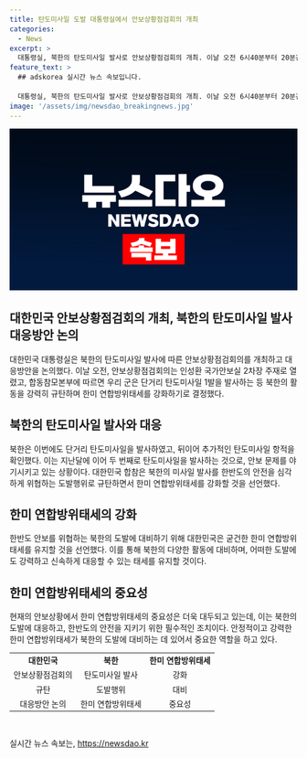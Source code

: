 ```yaml
---
title: 탄도미사일 도발 대통령실에서 안보상황점검회의 개최
categories:
  - News
excerpt: >
  대통령실, 북한의 탄도미사일 발사로 안보상황점검회의 개최. 이날 오전 6시40분부터 20분간, 안보상황점검회의 열려. 우리 군, 황해남도 장연일대에서 1발의 단거리 탄도미사일 발사 포착. 북한의 미사일 발사는 한반도 안정을 위협하는 도발로 강력히 규탄, 어떠한 도발에도 압도적으로 대응할 준비 유지.
feature_text: >
  ## adskorea 실시간 뉴스 속보입니다.

  대통령실, 북한의 탄도미사일 발사로 안보상황점검회의 개최. 이날 오전 6시40분부터 20분간, 안보상황점검회의 열려. 우리 군, 황해남도 장연일대에서 1발의 단거리 탄도미사일 발사 포착. 북한의 미사일 발사는 한반도 안정을 위협하는 도발로 강력히 규탄, 어떠한 도발에도 압도적으로 대응할 준비 유지.
image: '/assets/img/newsdao_breakingnews.jpg'
---
```


<p><img src="/assets/img/newsdao_breakingnews.jpg" alt="adskorea 속보" /></p>

<h2 data-ke-size="size26">대한민국 안보상황점검회의 개최, 북한의 탄도미사일 발사 대응방안 논의</h2>

<p data-ke-size="size16">대한민국 대통령실은 북한의 탄도미사일 발사에 따른 안보상황점검회의를 개최하고 대응방안을 논의했다. 이날 오전, 안보상황점검회의는 인성환 국가안보실 2차장 주재로 열렸고, 합동참모본부에 따르면 우리 군은 단거리 탄도미사일 1발을 발사하는 등 북한의 활동을 강력히 규탄하며 한미 연합방위태세를 강화하기로 결정했다.</p>

<h2 data-ke-size="size26">북한의 탄도미사일 발사와 대응</h2>

<p data-ke-size="size16">북한은 이번에도 단거리 탄도미사일을 발사하였고, 뒤이어 추가적인 탄도미사일 항적을 확인했다. 이는 지난달에 이어 두 번째로 탄도미사일을 발사하는 것으로, 안보 문제를 야기시키고 있는 상황이다. 대한민국 합참은 북한의 미사일 발사를 한반도의 안전을 심각하게 위협하는 도발행위로 규탄하면서 한미 연합방위태세를 강화할 것을 선언했다.</p>

<h2 data-ke-size="size26">한미 연합방위태세의 강화</h2>

<p data-ke-size="size16">한반도 안보를 위협하는 북한의 도발에 대비하기 위해 대한민국은 굳건한 한미 연합방위태세를 유지할 것을 선언했다. 이를 통해 북한의 다양한 활동에 대비하며, 어떠한 도발에도 강력하고 신속하게 대응할 수 있는 태세를 유지할 것이다.</p>

<h2 data-ke-size="size26">한미 연합방위태세의 중요성</h2>

<p data-ke-size="size16">현재의 안보상황에서 한미 연합방위태세의 중요성은 더욱 대두되고 있는데, 이는 북한의 도발에 대응하고, 한반도의 안전을 지키기 위한 필수적인 조치이다. 안정적이고 강력한 한미 연합방위태세가 북한의 도발에 대비하는 데 있어서 중요한 역할을 하고 있다.</p>

<table>
    <tbody>
        <tr>
            <td style="text-align: center; height: 17px;"><b>대한민국</b></td>
            <td style="text-align: center; height: 17px;"><b>북한</b></td>
            <td style="text-align: center; height: 17px;"><b>한미 연합방위태세</b></td>
        </tr>
        <tr>
            <td style="text-align: center; height: 17px;">안보상황점검회의</td>
            <td style="text-align: center; height: 17px;">탄도미사일 발사</td>
            <td style="text-align: center; height: 17px;">강화</td>
        </tr>
        <tr>
            <td style="text-align: center; height: 17px;">규탄</td>
            <td style="text-align: center; height: 17px;">도발행위</td>
            <td style="text-align: center; height: 17px;">대비</td>
        </tr>
        <tr>
            <td style="text-align: center; height: 17px;">대응방안 논의</td>
            <td style="text-align: center; height: 17px;">한미 연합방위태세</td>
            <td style="text-align: center; height: 17px;">중요성</td>
        </tr>
    </tbody>
</table>

<p data-ke-size="size16">&nbsp;</p>
실시간 뉴스 속보는, <a href="https://newsdao.kr" rel="dofollow">https://newsdao.kr</a>


